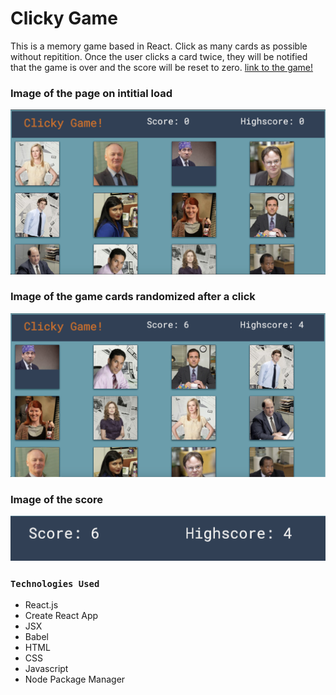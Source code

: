 
# Clicky Game

This is a memory game based in React.  Click as many cards as possible without repitition. Once the user clicks a card twice, they will be notified that the game is over and the score will be reset to zero. 
[link to the game!](https://cjstoney.github.io/clickyGame/)

### Image of the page on intitial load
![Image of page load](/public/images/readme/clickyGameRandom.png)
### Image of the game cards randomized after a click
![Image of randomized cards](/public/images/readme/clickyGameHome.png)
### Image of the score
![Image of the score](/public/images/readme/clickyGameScore.png)


### `Technologies Used`

* React.js
* Create React App
* JSX
* Babel
* HTML
* CSS
* Javascript
* Node Package Manager


